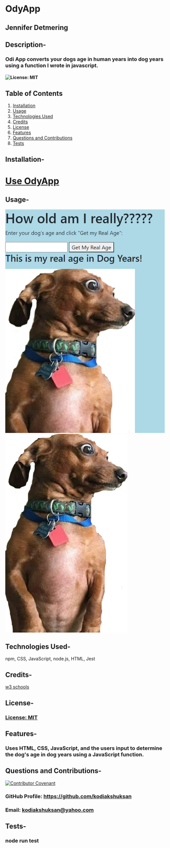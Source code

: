 # OdyApp

## Jennifer Detmering

## Description-

### Odi App converts your dogs age in human years into dog years using a function I wrote in javascript.

#### ![License: MIT](https://img.shields.io/badge/License-MIT-yellow.svg)

## Table of Contents

1. [Installation](#installation)
2. [Usage](#usage)
3. [Technologies Used](#technologies_used)
4. [Credits](#credits)
5. [License](#license)
6. [Features](#features)
7. [Questions and Contributions](#questions_and_contributions)
8. [Tests](#tests)

## Installation-

# [Use OdyApp](https://kodiakshuksan.github.io/OdyApp/)

## Usage-

![before age-homepage](./assets/images/pic11.PNG)
![dog pic](./assets/images/Ody.png)

## Technologies Used-

npm, CSS, JavaScript, node.js, HTML, Jest

## Credits-

[w3 schools](https://w3schools.com)

## License-

### [License: MIT](https://opensource.org/licenses/MIT)

## Features-

### Uses HTML, CSS, JavaScript, and the users input to determine the dog's age in dog years using a JavaScript function.

## Questions and Contributions-

[![Contributor Covenant](https://img.shields.io/badge/Contributor%20Covenant-2.0-4baaaa.svg)](code_of_conduct.md)

### GitHub Profile: https://github.com/kodiakshuksan

### Email: kodiakshuksan@yahoo.com

## Tests-

### node run test
